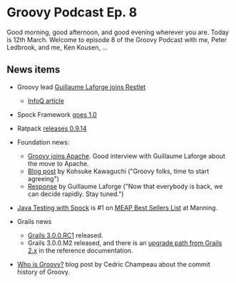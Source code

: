 # Groovy Podcast Ep. 8

Good morning, good afternoon, and good evening wherever you are. Today is 12th March. Welcome to episode 8 of the Groovy Podcast with me, Peter Ledbrook, and me, Ken Kousen, ...

## News items

* Groovy lead [Guillaume Laforge joins Restlet](http://restlet.com/blog/2015/03/02/head-of-groovy-project-joins-restlet-to-lead-api-development-tools/)
  * [InfoQ article](http://www.infoq.com/news/2015/03/Groovys-Laforge-Joins-Restlet)

* Spock Framework [goes 1.0](http://spockframework.github.io/spock/docs/1.0/release_notes.html)

* Ratpack [releases 0.9.14](https://twitter.com/ratpackweb/status/572313824432287744)

* Foundation news:
  * [Groovy joins Apache](http://www.infoq.com/news/2015/03/groovy-moving-to-apache). Good interview with Guillaume Laforge about the move to Apache.
  * [Blog post](http://kohsuke.org/2015/02/27/groovy-folks-time-to-start-agreeing/) by Kohsuke Kawaguchi ("Groovy folks, time to start agreeing")
  * [Response](https://twitter.com/glaforge/status/571607558768762880) by Guillaume Laforge ("Now that everybody is back, we can decide rapidly. Stay tuned.")

* [Java Testing with Spock](http://manning.com/kapelonis/) is #1 on [MEAP Best Sellers List](https://twitter.com/codepipes/status/571598932456955904) at Manning.

* Grails news
  * [Grails 3.0.0.RC1](https://github.com/grails/grails-core/releases/tag/v3.0.0.RC1) released.
  * Grails 3.0.0.M2 released, and there is an [upgrade path from Grails 2.x](https://grails.github.io/grails-doc/latest/guide/upgrading.html) in the reference documentation.

* [Who is Groovy?](http://melix.github.io/blog/2015/02/who-is-groovy.html) blog post by Cedric Champeau about the commit history of Groovy.
